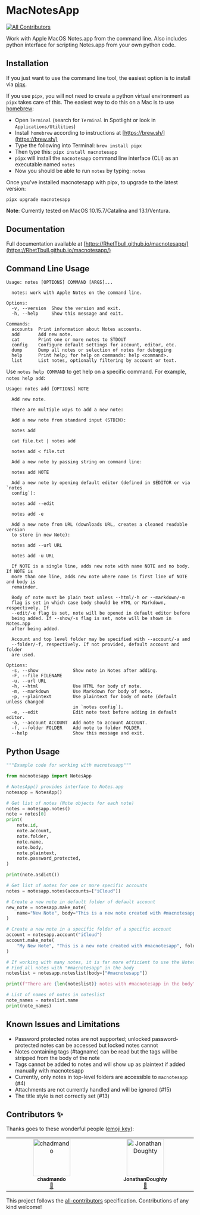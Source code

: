 # MacNotesApp
<!-- ALL-CONTRIBUTORS-BADGE:START - Do not remove or modify this section -->
[![All Contributors](https://img.shields.io/badge/all_contributors-2-orange.svg?style=flat-square)](#contributors-)
<!-- ALL-CONTRIBUTORS-BADGE:END -->

Work with Apple MacOS Notes.app from the command line. Also includes python interface for scripting Notes.app from your own python code.

## Installation

If you just want to use the command line tool, the easiest option is to install via [pipx](https://pypa.github.io/pipx/).

If you use `pipx`, you will not need to create a python virtual environment as `pipx` takes care of this. The easiest way to do this on a Mac is to use [homebrew](https://brew.sh/):

* Open `Terminal` (search for `Terminal` in Spotlight or look in `Applications/Utilities`)
* Install `homebrew` according to instructions at [https://brew.sh/](https://brew.sh/)
* Type the following into Terminal: `brew install pipx`
* Then type this: `pipx install macnotesapp`
* `pipx` will install the `macnotesapp` command line interface (CLI) as an executable named `notes`
* Now you should be able to run `notes` by typing: `notes`

Once you've installed macnotesapp with pipx, to upgrade to the latest version:

    pipx upgrade macnotesapp

**Note**: Currently tested on MacOS 10.15.7/Catalina and 13.1/Ventura.

## Documentation

Full documentation available at [https://RhetTbull.github.io/macnotesapp/](https://RhetTbull.github.io/macnotesapp/)

## Command Line Usage

<!-- [[[cog
import cog
from macnotesapp.cli import cli_main
from click.testing import CliRunner
runner = CliRunner()
result = runner.invoke(cli_main, ["--help"])
help = result.output.replace("Usage: cli-main", "Usage: notes")
cog.out(
    "```\n{}\n```".format(help)
)
]]] -->
```
Usage: notes [OPTIONS] COMMAND [ARGS]...

  notes: work with Apple Notes on the command line.

Options:
  -v, --version  Show the version and exit.
  -h, --help     Show this message and exit.

Commands:
  accounts  Print information about Notes accounts.
  add       Add new note.
  cat       Print one or more notes to STDOUT
  config    Configure default settings for account, editor, etc.
  dump      Dump all notes or selection of notes for debugging
  help      Print help; for help on commands: help <command>.
  list      List notes, optionally filtering by account or text.

```
<!-- [[[end]]] -->

Use `notes help COMMAND` to get help on a specific command. For example, `notes help add`:

<!-- [[[cog
import cog
from macnotesapp.cli import cli_main
from click.testing import CliRunner
runner = CliRunner()
result = runner.invoke(cli_main, ["help", "add", "--no-markup"])
help = result.output.replace("Usage: cli-main", "Usage: notes")
cog.out(
    "```\n{}\n```".format(help)
)
]]] -->
```
Usage: notes add [OPTIONS] NOTE

  Add new note.

  There are multiple ways to add a new note:

  Add a new note from standard input (STDIN):

  notes add

  cat file.txt | notes add

  notes add < file.txt

  Add a new note by passing string on command line:

  notes add NOTE

  Add a new note by opening default editor (defined in $EDITOR or via `notes
  config`):

  notes add --edit

  notes add -e

  Add a new note from URL (downloads URL, creates a cleaned readable version
  to store in new Note):

  notes add --url URL

  notes add -u URL

  If NOTE is a single line, adds new note with name NOTE and no body. If NOTE is
  more than one line, adds new note where name is first line of NOTE and body is
  remainder.

  Body of note must be plain text unless --html/-h or --markdown/-m
  flag is set in which case body should be HTML or Markdown, respectively. If
  --edit/-e flag is set, note will be opened in default editor before
  being added. If --show/-s flag is set, note will be shown in Notes.app
  after being added.

  Account and top level folder may be specified with --account/-a and
  --folder/-f, respectively. If not provided, default account and folder
  are used.

Options:
  -s, --show             Show note in Notes after adding.
  -F, --file FILENAME
  -u, --url URL
  -h, --html             Use HTML for body of note.
  -m, --markdown         Use Markdown for body of note.
  -p, --plaintext        Use plaintext for body of note (default unless changed
                         in `notes config`).
  -e, --edit             Edit note text before adding in default editor.
  -a, --account ACCOUNT  Add note to account ACCOUNT.
  -f, --folder FOLDER    Add note to folder FOLDER.
  --help                 Show this message and exit.

```
<!-- [[[end]]] -->

## Python Usage

<!-- [[[cog
import cog
with open("examples/example.py") as f:
    example = f.read()
cog.out(
    "```python\n{}\n```".format(example)
)
]]] -->
```python
"""Example code for working with macnotesapp"""

from macnotesapp import NotesApp

# NotesApp() provides interface to Notes.app
notesapp = NotesApp()

# Get list of notes (Note objects for each note)
notes = notesapp.notes()
note = notes[0]
print(
    note.id,
    note.account,
    note.folder,
    note.name,
    note.body,
    note.plaintext,
    note.password_protected,
)

print(note.asdict())

# Get list of notes for one or more specific accounts
notes = notesapp.notes(accounts=["iCloud"])

# Create a new note in default folder of default account
new_note = notesapp.make_note(
    name="New Note", body="This is a new note created with #macnotesapp"
)

# Create a new note in a specific folder of a specific account
account = notesapp.account("iCloud")
account.make_note(
    "My New Note", "This is a new note created with #macnotesapp", folder="Notes"
)

# If working with many notes, it is far more efficient to use the NotesList object
# Find all notes with "#macnotesapp" in the body
noteslist = notesapp.noteslist(body=["#macnotesapp"])

print(f"There are {len(noteslist)} notes with #macnotesapp in the body")

# List of names of notes in noteslist
note_names = noteslist.name
print(note_names)

```
<!-- [[[end]]] -->

## Known Issues and Limitations

* Password protected notes are not supported; unlocked password-protected notes can be accessed but locked notes cannot
* Notes containing tags (#tagname) can be read but the tags will be stripped from the body of the note
* Tags cannot be added to notes and will show up as plaintext if added manually with macnotesapp
* Currently, only notes in top-level folders are accessible to `macnotesapp` (#4)
* Attachments are not currently handled and will be ignored (#15)
* The title style is not correctly set (#13)

## Contributors ✨

Thanks goes to these wonderful people ([emoji key](https://allcontributors.org/docs/en/emoji-key)):

<!-- ALL-CONTRIBUTORS-LIST:START - Do not remove or modify this section -->
<!-- prettier-ignore-start -->
<!-- markdownlint-disable -->
<table>
  <tbody>
    <tr>
      <td align="center" valign="top" width="14.28%"><a href="https://github.com/chadmando"><img src="https://avatars.githubusercontent.com/u/20407042?v=4?s=100" width="100px;" alt="chadmando"/><br /><sub><b>chadmando</b></sub></a><br /><a href="#userTesting-chadmando" title="User Testing">📓</a></td>
      <td align="center" valign="top" width="14.28%"><a href="https://github.com/JonathanDoughty"><img src="https://avatars.githubusercontent.com/u/1918593?v=4?s=100" width="100px;" alt="JonathanDoughty"/><br /><sub><b>JonathanDoughty</b></sub></a><br /><a href="https://github.com/RhetTbull/macnotesapp/issues?q=author%3AJonathanDoughty" title="Bug reports">🐛</a></td>
    </tr>
  </tbody>
</table>

<!-- markdownlint-restore -->
<!-- prettier-ignore-end -->

<!-- ALL-CONTRIBUTORS-LIST:END -->

This project follows the [all-contributors](https://github.com/all-contributors/all-contributors) specification. Contributions of any kind welcome!